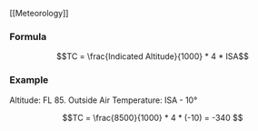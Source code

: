 [[Meteorology]]

### Formula

$$TC = \frac{Indicated Altitude}{1000} * 4 * ISA$$

### Example

Altitude: FL 85. Outside Air Temperature: ISA - 10°

$$TC = \frac{8500}{1000} * 4 * (-10) = -340 $$
